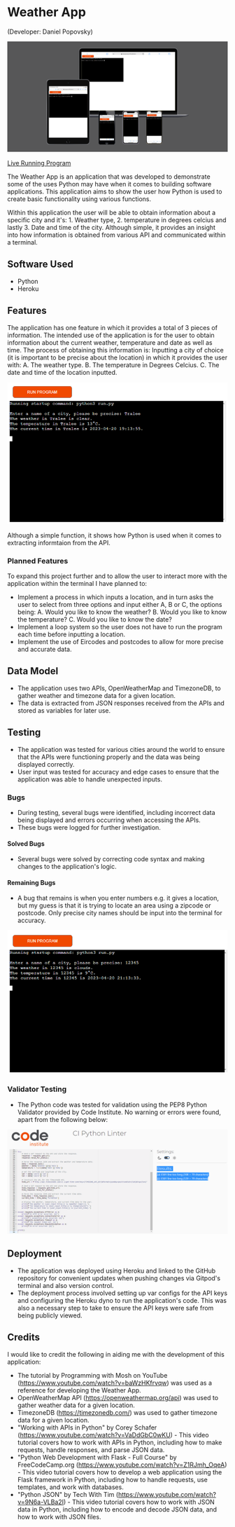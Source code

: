 # Weather App
(Developer: Daniel Popovsky)

![Mockup Image](pythondocs/mockup.png)

[Live Running Program](https://weather-app-project-3.herokuapp.com/)

The Weather App is an application that was developed to demonstrate some of the uses Python may have when it comes to building software applications. This application aims to show the user how Python is used to create basic functionality using various functions.

Within this application the user will be able to obtain information about a specific city and it's: 1. Weather type, 2. temperature in degrees celcius and lastly 3. Date and time of the city. Although simple, it provides an insight into how information is obtained from various API and communicated within a terminal.

## Software Used
- Python
- Heroku

## Features
The application has one feature in which it provides a total of 3 pieces of information. The intended use of the application is for the user to obtain information about the current weather, temperature and date as well as time. The process of obtaining this information is: Inputting a city of choice (it is important to be precise about the location) in which it provides the user with:
A. The weather type.
B. The temperature in Degrees Celcius.
C. The date and time of the location inputted.

![Application Snapshot](pythondocs/snapshot.PNG)

Although a simple function, it shows how Python is used when it comes to extracting informtaion from the API.

### Planned Features
To expand this project further and to allow the user to interact more with the application within the terminal I have planned to:
- Implement a process in which inputs a location, and in turn asks the user to select from three options and input either A, B or C, the options being:
A. Would you like to know the weather?
B. Would you like to know the temperature?
C. Would you like to know the date?
- Implement a loop system so the user does not have to run the program each time before inputting a location.
- Implement the use of Eircodes and postcodes to allow for more precise and accurate data.

## Data Model
- The application uses two APIs, OpenWeatherMap and TimezoneDB, to gather weather and timezone data for a given location.
- The data is extracted from JSON responses received from the APIs and stored as variables for later use.

## Testing
- The application was tested for various cities around the world to ensure that the APIs were functioning properly and the data was being displayed correctly.
- User input was tested for accuracy and edge cases to ensure that the application was able to handle unexpected inputs.

### Bugs
- During testing, several bugs were identified, including incorrect data being displayed and errors occurring when accessing the APIs.
- These bugs were logged for further investigation.

#### Solved Bugs
- Several bugs were solved by correcting code syntax and making changes to the application's logic.

#### Remaining Bugs
- A bug that remains is when you enter numbers e.g. it gives a location, but my guess is that it is trying to locate an area using a zipcode or postcode. Only precise city names should be input into the terminal for accuracy.

![Bug](pythondocs/bug.PNG)

### Validator Testing
- The Python code was tested for validation using the PEP8 Python Validator provided by Code Institute. No warning or errors were found, apart from the following below:

![Validation Testing](pythondocs/validation.PNG)

## Deployment
- The application was deployed using Heroku and linked to the GitHub repository for convenient updates when pushing changes via Gitpod's terminal and also version control.
- The deployment process involved setting up var configs for the API keys and configuring the Heroku dyno to run the application's code. This was also a necessary step to take to ensure the API keys were safe from being publicly viewed. 

## Credits
I would like to credit the following in aiding me with the development of this application:
- The tutorial by Programming with Mosh on YouTube (https://www.youtube.com/watch?v=baWzHKfrvqw) was used as a reference for developing the Weather App.
- OpenWeatherMap API (https://openweathermap.org/api) was used to gather weather data for a given location.
- TimezoneDB (https://timezonedb.com/) was used to gather timezone data for a given location.
- "Working with APIs in Python" by Corey Schafer (https://www.youtube.com/watch?v=VaDdGbC0wKU) - This video tutorial covers how to work with APIs in Python, including how to make requests, handle responses, and parse JSON data.
- "Python Web Development with Flask - Full Course" by FreeCodeCamp.org (https://www.youtube.com/watch?v=Z1RJmh_OqeA) - This video tutorial covers how to develop a web application using the Flask framework in Python, including how to handle requests, use templates, and work with databases.
- "Python JSON" by Tech With Tim (https://www.youtube.com/watch?v=9N6a-VLBa2I) - This video tutorial covers how to work with JSON data in Python, including how to encode and decode JSON data, and how to work with JSON files.

